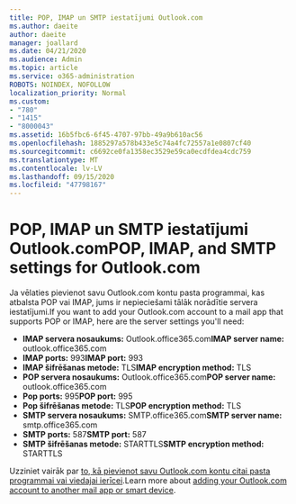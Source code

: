 ```yaml
---
title: POP, IMAP un SMTP iestatījumi Outlook.com
ms.author: daeite
author: daeite
manager: joallard
ms.date: 04/21/2020
ms.audience: Admin
ms.topic: article
ms.service: o365-administration
ROBOTS: NOINDEX, NOFOLLOW
localization_priority: Normal
ms.custom:
- "780"
- "1415"
- "8000043"
ms.assetid: 16b5fbc6-6f45-4707-97bb-49a9b610ac56
ms.openlocfilehash: 1885297a578b433e5c74a4fc72557a1e0807cf40
ms.sourcegitcommit: c6692ce0fa1358ec3529e59ca0ecdfdea4cdc759
ms.translationtype: MT
ms.contentlocale: lv-LV
ms.lasthandoff: 09/15/2020
ms.locfileid: "47798167"
---
```

# <a name="pop-imap-and-smtp-settings-for-outlookcom"></a><span data-ttu-id="b2c1b-102">POP, IMAP un SMTP iestatījumi Outlook.com</span><span class="sxs-lookup"><span data-stu-id="b2c1b-102">POP, IMAP, and SMTP settings for Outlook.com</span></span>

<span data-ttu-id="b2c1b-103">Ja vēlaties pievienot savu Outlook.com kontu pasta programmai, kas atbalsta POP vai IMAP, jums ir nepieciešami tālāk norādītie servera iestatījumi.</span><span class="sxs-lookup"><span data-stu-id="b2c1b-103">If you want to add your Outlook.com account to a mail app that supports POP or IMAP, here are the server settings you'll need:</span></span>
  
- <span data-ttu-id="b2c1b-104">**IMAP servera nosaukums:** Outlook.office365.com</span><span class="sxs-lookup"><span data-stu-id="b2c1b-104">**IMAP server name:** outlook.office365.com</span></span>
- <span data-ttu-id="b2c1b-105">**IMAP ports:** 993</span><span class="sxs-lookup"><span data-stu-id="b2c1b-105">**IMAP port:** 993</span></span>
- <span data-ttu-id="b2c1b-106">**IMAP šifrēšanas metode:** TLS</span><span class="sxs-lookup"><span data-stu-id="b2c1b-106">**IMAP encryption method:** TLS</span></span>
- <span data-ttu-id="b2c1b-107">**POP servera nosaukums:** Outlook.office365.com</span><span class="sxs-lookup"><span data-stu-id="b2c1b-107">**POP server name:** outlook.office365.com</span></span>  
- <span data-ttu-id="b2c1b-108">**Pop ports:** 995</span><span class="sxs-lookup"><span data-stu-id="b2c1b-108">**POP port:** 995</span></span>  
- <span data-ttu-id="b2c1b-109">**Pop šifrēšanas metode:** TLS</span><span class="sxs-lookup"><span data-stu-id="b2c1b-109">**POP encryption method:** TLS</span></span>  
- <span data-ttu-id="b2c1b-110">**SMTP servera nosaukums:** SMTP.office365.com</span><span class="sxs-lookup"><span data-stu-id="b2c1b-110">**SMTP server name:** smtp.office365.com</span></span>
- <span data-ttu-id="b2c1b-111">**SMTP ports:** 587</span><span class="sxs-lookup"><span data-stu-id="b2c1b-111">**SMTP port:** 587</span></span>
- <span data-ttu-id="b2c1b-112">**SMTP šifrēšanas metode:** STARTTLS</span><span class="sxs-lookup"><span data-stu-id="b2c1b-112">**SMTP encryption method:** STARTTLS</span></span>

<span data-ttu-id="b2c1b-113">Uzziniet vairāk par [to, kā pievienot savu Outlook.com kontu citai pasta programmai vai viedajai ierīcei](https://support.office.com/article/73f3b178-0009-41ae-aab1-87b80fa94970?wt.mc_id=Office_Outlook_com_Alchemy).</span><span class="sxs-lookup"><span data-stu-id="b2c1b-113">Learn more about [adding your Outlook.com account to another mail app or smart device](https://support.office.com/article/73f3b178-0009-41ae-aab1-87b80fa94970?wt.mc_id=Office_Outlook_com_Alchemy).</span></span>